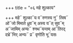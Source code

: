 +++
title = "०६ महे शुल्काय"

+++
महे᳓ शुल्का᳓य व᳓रुणस्य नु᳓ त्विष᳓  
ओ᳓जो मिमाते ध्रुव᳓म् अस्य य᳓त् सुव᳓म्  
अ᳓जामिम् अन्यः᳓ श्नथ᳓यन्तम् आ᳓तिरद्  
दभ्रे᳓भिर् अन्यः᳓ प्र᳓ वृणोति भू᳓यसः